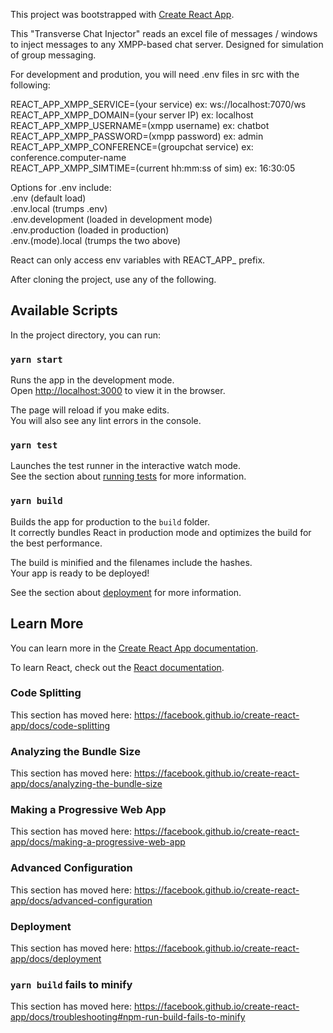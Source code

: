 This project was bootstrapped with [Create React App](https://github.com/facebook/create-react-app).

This "Transverse Chat Injector" reads an excel file of messages / windows to inject messages 
to any XMPP-based chat server. Designed for simulation of group messaging.

For development and prodution, you will need .env files in src with the following: 

REACT_APP_XMPP_SERVICE=(your service) ex: ws://localhost:7070/ws \
REACT_APP_XMPP_DOMAIN=(your server IP) ex: localhost \
REACT_APP_XMPP_USERNAME=(xmpp username) ex: chatbot \
REACT_APP_XMPP_PASSWORD=(xmpp password) ex: admin \
REACT_APP_XMPP_CONFERENCE=(groupchat service) ex: conference.computer-name \
REACT_APP_XMPP_SIMTIME=(current hh:mm:ss of sim) ex: 16:30:05

Options for .env include: \
.env (default load) \
.env.local (trumps .env) \
.env.development (loaded in development mode) \
.env.production (loaded in production) \
.env.(mode).local (trumps the two above) 

React can only access env variables with REACT_APP_ prefix.

After cloning the project, use any of the following.

## Available Scripts

In the project directory, you can run:

### `yarn start`

Runs the app in the development mode.<br />
Open [http://localhost:3000](http://localhost:3000) to view it in the browser.

The page will reload if you make edits.<br />
You will also see any lint errors in the console.

### `yarn test`

Launches the test runner in the interactive watch mode.<br />
See the section about [running tests](https://facebook.github.io/create-react-app/docs/running-tests) for more information.

### `yarn build`

Builds the app for production to the `build` folder.<br />
It correctly bundles React in production mode and optimizes the build for the best performance.

The build is minified and the filenames include the hashes.<br />
Your app is ready to be deployed!

See the section about [deployment](https://facebook.github.io/create-react-app/docs/deployment) for more information.

## Learn More

You can learn more in the [Create React App documentation](https://facebook.github.io/create-react-app/docs/getting-started).

To learn React, check out the [React documentation](https://reactjs.org/).

### Code Splitting

This section has moved here: https://facebook.github.io/create-react-app/docs/code-splitting

### Analyzing the Bundle Size

This section has moved here: https://facebook.github.io/create-react-app/docs/analyzing-the-bundle-size

### Making a Progressive Web App

This section has moved here: https://facebook.github.io/create-react-app/docs/making-a-progressive-web-app

### Advanced Configuration

This section has moved here: https://facebook.github.io/create-react-app/docs/advanced-configuration

### Deployment

This section has moved here: https://facebook.github.io/create-react-app/docs/deployment

### `yarn build` fails to minify

This section has moved here: https://facebook.github.io/create-react-app/docs/troubleshooting#npm-run-build-fails-to-minify
